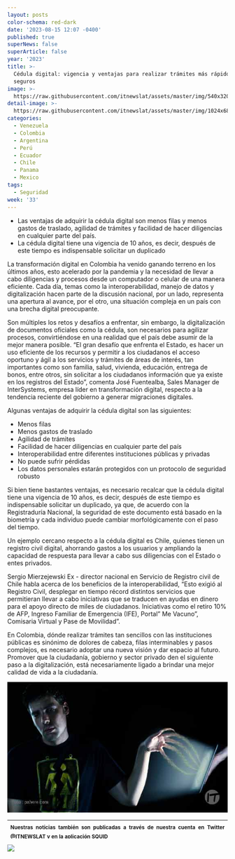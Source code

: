 ```yaml
---
layout: posts
color-schema: red-dark
date: '2023-08-15 12:07 -0400'
published: true
superNews: false
superArticle: false
year: '2023'
title: >-
  Cédula digital: vigencia y ventajas para realizar trámites más rápidos y
  seguros 
image: >-
  https://raw.githubusercontent.com/itnewslat/assets/master/img/540x320/Biometria-p.jpg
detail-image: >-
  https://raw.githubusercontent.com/itnewslat/assets/master/img/1024x680/Biometria-g.jpg
categories:
  - Venezuela
  - Colombia
  - Argentina
  - Perú
  - Ecuador
  - Chile
  - Panama
  - Mexico
tags:
  - Seguridad
week: '33'
---
```

- Las ventajas de adquirir la cédula digital son menos filas y menos gastos de traslado, agilidad de trámites y facilidad de hacer diligencias en cualquier parte del país.
- La cédula digital tiene una vigencia de 10 años, es decir, después de este tiempo es indispensable solicitar un duplicado
 
La transformación digital en Colombia ha venido ganando terreno en los últimos años, esto acelerado por la pandemia y la necesidad de llevar a cabo diligencias y procesos desde un computador o celular de una manera eficiente. Cada día, temas como la interoperabilidad, manejo de datos y digitalización hacen parte de la discusión nacional, por un lado, representa una apertura al avance, por el otro, una situación compleja en un país con una brecha digital preocupante. 

Son múltiples los retos y desafíos a enfrentar, sin embargo, la digitalización de documentos oficiales como la cédula, son necesarios para agilizar procesos, convirtiéndose en una realidad que el país debe asumir de la mejor manera posible. “El gran desafío que enfrenta el Estado, es hacer un uso eficiente de los recursos y permitir a los ciudadanos el acceso oportuno y ágil a los servicios y trámites de áreas de interés, tan importantes como son familia, salud, vivienda, educación, entrega de bonos, entre otros, sin solicitar a los ciudadanos información que ya existe en los registros del Estado”, comenta José Fuentealba, Sales Manager de InterSystems, empresa líder en transformación digital, respecto a la tendencia reciente del gobierno a generar migraciones digitales.
 
Algunas ventajas de adquirir la cédula digital son las siguientes:

- Menos filas 
- Menos gastos de traslado 
- Agilidad de trámites 
- Facilidad de hacer diligencias en cualquier parte del país 
- Interoperabilidad entre diferentes instituciones públicas y privadas 
- No puede sufrir pérdidas 
- Los datos personales estarán protegidos con un protocolo de seguridad robusto
 
Si bien tiene bastantes ventajas, es necesario recalcar que la cédula digital tiene una vigencia de 10 años, es decir, después de este tiempo es indispensable solicitar un duplicado, ya que, de acuerdo con la Registraduría Nacional, la seguridad de este documento está basado en la biometría y cada individuo puede cambiar morfológicamente con el paso del tiempo. 

Un ejemplo cercano respecto a la cédula digital es Chile, quienes tienen un registro civil digital, ahorrando gastos a los usuarios y ampliando la capacidad de respuesta para llevar a cabo sus diligencias con el Estado o entes privados.   

Sergio Mierzejewski Ex - director nacional en Servicio de Registro civil de Chile habla acerca de los beneficios de la interoperabilidad, “Esto exigió al Registro Civil, desplegar en tiempo récord distintos servicios que permitieran llevar a cabo iniciativas que se traducen en ayudas en dinero para el apoyo directo de miles de ciudadanos. Iniciativas como el retiro 10% de AFP, Ingreso Familiar de Emergencia (IFE), Portal” Me Vacuno”, Comisaria Virtual y Pase de Movilidad”. 

En Colombia, dónde realizar trámites tan sencillos con las instituciones públicas es sinónimo de dolores de cabeza, filas interminables y pasos complejos, es necesario adoptar una nueva visión y dar espacio al futuro. Promover que la ciudadanía, gobierno y sector privado den el siguiente paso a la digitalización, está necesariamente ligado a brindar una mejor calidad de vida a la ciudadanía. 

![](https://raw.githubusercontent.com/itnewslat/assets/master/img/540x320/Biometria-p.jpg)

<table style="height: 42px;" width="569">
<tbody>
<tr>
<td style="text-align: justify;"><sub><strong>Nuestras noticias también son publicadas a través de nuestra cuenta en Twitter <a href="https://twitter.com/itnewslat?lang=es">@ITNEWSLAT</a> y en la aplicación <a href="https://squidapp.co/en/">SQUID</a></strong></sub></td>
</tr>
</tbody>
</table>

<img src="https://tracker.metricool.com/c3po.jpg?hash=56f88a41e39ab42c063cc51676587a04"/>